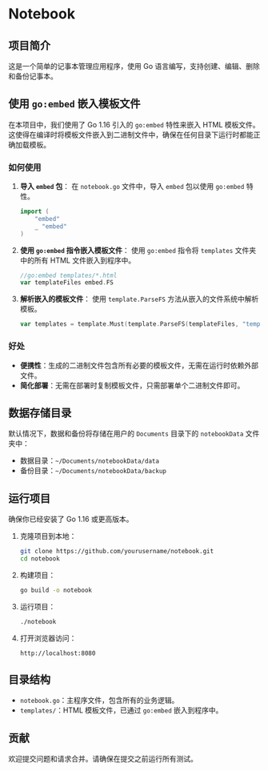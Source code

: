 # Notebook

## 项目简介

这是一个简单的记事本管理应用程序，使用 Go 语言编写，支持创建、编辑、删除和备份记事本。

## 使用 `go:embed` 嵌入模板文件

在本项目中，我们使用了 Go 1.16 引入的 `go:embed` 特性来嵌入 HTML 模板文件。这使得在编译时将模板文件嵌入到二进制文件中，确保在任何目录下运行时都能正确加载模板。

### 如何使用

1. **导入 `embed` 包**：
   在 `notebook.go` 文件中，导入 `embed` 包以使用 `go:embed` 特性。
   ```go
   import (
       "embed"
       _ "embed"
   )
   ```

2. **使用 `go:embed` 指令嵌入模板文件**：
   使用 `go:embed` 指令将 `templates` 文件夹中的所有 HTML 文件嵌入到程序中。
   ```go
   //go:embed templates/*.html
   var templateFiles embed.FS
   ```

3. **解析嵌入的模板文件**：
   使用 `template.ParseFS` 方法从嵌入的文件系统中解析模板。
   ```go
   var templates = template.Must(template.ParseFS(templateFiles, "templates/*.html"))
   ```

### 好处

- **便携性**：生成的二进制文件包含所有必要的模板文件，无需在运行时依赖外部文件。
- **简化部署**：无需在部署时复制模板文件，只需部署单个二进制文件即可。

## 数据存储目录

默认情况下，数据和备份将存储在用户的 `Documents` 目录下的 `notebookData` 文件夹中：
- 数据目录：`~/Documents/notebookData/data`
- 备份目录：`~/Documents/notebookData/backup`

## 运行项目

确保你已经安装了 Go 1.16 或更高版本。

1. 克隆项目到本地：
   ```bash
   git clone https://github.com/yourusername/notebook.git
   cd notebook
   ```

2. 构建项目：
   ```bash
   go build -o notebook
   ```

3. 运行项目：
   ```bash
   ./notebook
   ```

4. 打开浏览器访问：
   ```
   http://localhost:8080
   ```

## 目录结构

- `notebook.go`：主程序文件，包含所有的业务逻辑。
- `templates/`：HTML 模板文件，已通过 `go:embed` 嵌入到程序中。

## 贡献

欢迎提交问题和请求合并。请确保在提交之前运行所有测试。